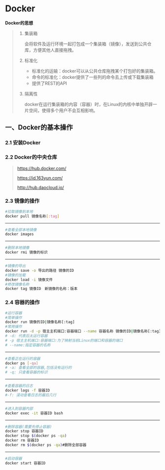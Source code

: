 # Docker



**Docker的思想**

> 1. 集装箱
>
>    会将软件及运行环境一起打包成一个集装箱（镜像），发送到公共仓库，方便其他人直接拖拽。
>
> 2. 标准化
>
>    - 标准化的运输：docker可以从公共仓库拖拽某个打包好的集装箱。
>    - 命令的标准化：docker提供了一些列的命令去上传或下载集装箱
>    - 提供了REST的API
>
> 3. 隔离性
>
>    docker在运行集装箱的内容（容器）时，在Linux的内核中单独开辟一片空间，使得多个用户不会互相影响。



## 一、Docker的基本操作

### 2.1 安装Docker

### 2.2 Docker的中央仓库

> https://hub.docker.com/
>
> https://id.163yun.com/
>
> http://hub.daocloud.io/



### 2.3 镜像的操作

```sh
#拉取镜像到本地
docker pull 镜像名称[:tag]
```

---

```sh
#查看全部本地镜像
docker images
```

---

```sh
#删除本地镜像
docker rmi 镜像的标识
```

---

```sh
#镜像的导出
docker save -o 导出的路径 镜像的ID
#镜像的加载
docker load -i 镜像文件
#修改镜像名称
docker tag 镜像ID　新镜像的名称：版本
```



### 2.4 容器的操作

```sh
#运行容器
#简单操作
docker run 镜像的ID|镜像名称[:tag]
#常用操作
docker run -d -p 宿主主机端口:容器端口 --name 容器名称 镜像的ID|镜像名称[:tag]
# -d: 代表后太运行容器
# -p 宿主主机端口:容器端口:为了映射当前Linux的端口和容器的端口
# --name:指定容器的名称
```

---

```sh
#查看正在运行的容器
docker ps [-qa]
# -a: 查看全部的容器,包括没有运行的
# -q: 只查看容器的标识
```

---

```sh
#查看容器的日志
docker logs -f 容器ID
#-f: 滚动查看日志的最后几行
```

---

```sh
#进入到容器内部
docker exec -it 容器ID bash
```

---

```sh
#删除容器(需要先停止容器)
docker stop 容器ID
docker stop $(docker ps -qa)
docker rm 容器ID
docker rm $(docker ps -qa)#删除全部容器
```

---

```sh
#启动容器
docker start 容器ID
```